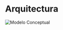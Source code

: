 # Arquitectura


![Modelo Conceptual](https://drive.google.com/open?id=12dAZiDE6fwIdOCeWLV0OXbs4o18xO8i8)
